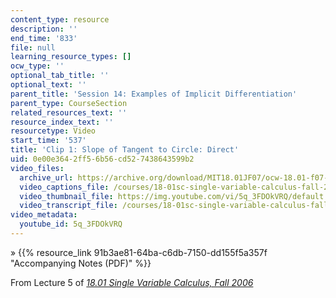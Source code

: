 ```yaml
---
content_type: resource
description: ''
end_time: '833'
file: null
learning_resource_types: []
ocw_type: ''
optional_tab_title: ''
optional_text: ''
parent_title: 'Session 14: Examples of Implicit Differentiation'
parent_type: CourseSection
related_resources_text: ''
resource_index_text: ''
resourcetype: Video
start_time: '537'
title: 'Clip 1: Slope of Tangent to Circle: Direct'
uid: 0e00e364-2ff5-6b56-cd52-7438643599b2
video_files:
  archive_url: https://archive.org/download/MIT18.01JF07/ocw-18.01-f07-lec05_300k.mp4
  video_captions_file: /courses/18-01sc-single-variable-calculus-fall-2010/af0c5b1b9870531e848ec6f006eb985c_5q_3FDOkVRQ.vtt
  video_thumbnail_file: https://img.youtube.com/vi/5q_3FDOkVRQ/default.jpg
  video_transcript_file: /courses/18-01sc-single-variable-calculus-fall-2010/2cbf4de986b56306d32dd3e632f374c7_5q_3FDOkVRQ.pdf
video_metadata:
  youtube_id: 5q_3FDOkVRQ
---
```


» {{% resource_link 91b3ae81-64ba-c6db-7150-dd155f5a357f "Accompanying Notes (PDF)" %}}

From Lecture 5 of [_18.01 Single Variable Calculus, Fall 2006_](/courses/18-01-single-variable-calculus-fall-2006/video_galleries/video-lectures)



